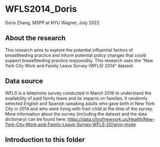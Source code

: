 # WFLS2014_Doris

Doris Zhang, MSPP at NYU Wagner, July 2022

## About the research
This research aims to explore the potential influential factors of breastfeeding practice and inform potential policy changes that could support breastfeeding practice responsibly. This research uses the “New York City Work and Family Leave Survey (WFLS) 2014” dataset. 

## Data source
WFLS is a telephone survey conducted in March 2016 to understand the availability of paid family leave and its impacts on families. It randomly selected English and Spanish speaking adults who gave birth in New York City in 2014 and who were living with their child at the time of the survey. 
More information about the survey (including the dataset and the data dictionary) can be found here: https://data.cityofnewyork.us/Health/New-York-City-Work-and-Family-Leave-Survey-WFLS-20/grnn-mvqe

## Introduction to this folder
